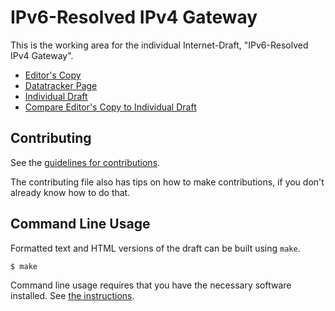 <!-- regenerate: on (set to off if you edit this file) -->

# IPv6-Resolved IPv4 Gateway

This is the working area for the individual Internet-Draft, "IPv6-Resolved IPv4 Gateway".

* [Editor's Copy](https://remcovanmook.github.io/draft-ipv6-resolved-gateway/#go.draft-ipv6-resolved-gateway.html)
* [Datatracker Page](https://datatracker.ietf.org/doc/draft-ipv6-resolved-gateway)
* [Individual Draft](https://datatracker.ietf.org/doc/html/draft-ipv6-resolved-gateway)
* [Compare Editor's Copy to Individual Draft](https://remcovanmook.github.io/draft-ipv6-resolved-gateway/#go.draft-ipv6-resolved-gateway.diff)


## Contributing

See the
[guidelines for contributions](https://github.com/remcovanmook/draft-ipv6-resolved-gateway/blob/main/CONTRIBUTING.md).

The contributing file also has tips on how to make contributions, if you
don't already know how to do that.

## Command Line Usage

Formatted text and HTML versions of the draft can be built using `make`.

```sh
$ make
```

Command line usage requires that you have the necessary software installed.  See
[the instructions](https://github.com/martinthomson/i-d-template/blob/main/doc/SETUP.md).

